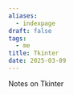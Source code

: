 ```yaml
---
aliases:
  - indexpage
draft: false
tags:
  - me
title: Tkinter
date: 2025-03-09
---
```


Notes on Tkinter
